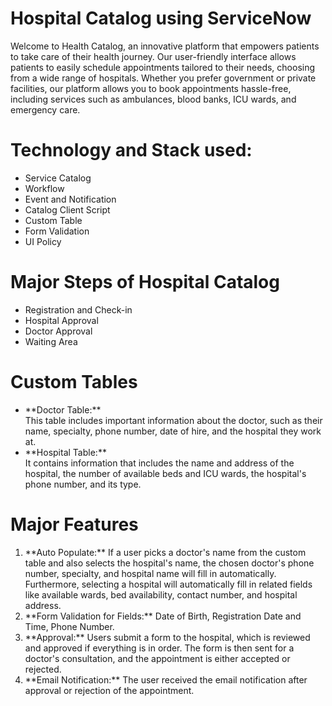 # Hospital Catalog using ServiceNow
Welcome to Health Catalog, an innovative platform that empowers patients to take care of their health journey. Our user-friendly interface allows patients to easily schedule appointments tailored to their needs, choosing from a wide range of hospitals. Whether you prefer government or private facilities, our platform allows you to book appointments hassle-free, including services such as ambulances, blood banks, ICU wards, and emergency care.

# Technology and Stack used:
<ul>
  <li>Service Catalog</li>
  <li>Workflow</li>
  <li>Event and Notification</li>
  <li>Catalog Client Script</li>
  <li>Custom Table</li>
  <li>Form Validation</li>
  <li>UI Policy</li>
</ul>

# Major Steps of Hospital Catalog
<ul>
  <li>Registration and Check-in</li>
  <li>Hospital Approval</li>
  <li>Doctor Approval</li>
  <li>Waiting Area</li>
</ul>

# Custom Tables
<ul>
  <li>**Doctor Table:**</li> This table includes important information about the doctor, such as their name, specialty, phone number, date of hire, and the hospital they work at.
    <li>**Hospital Table:**</li> It contains information that includes the name and address of the hospital, the number of available beds and ICU wards, the hospital's phone number, and its type. 
</ul>

# Major Features
<ol>
  <li>
    **Auto Populate:** If a user picks a doctor's name from the custom table and also selects the hospital's name, the chosen doctor's phone number, specialty, and hospital name will fill in automatically. Furthermore, selecting a hospital will automatically fill in related fields like available wards, bed availability, contact number, and hospital address.
  </li>
  <li>
    **Form Validation for Fields:** Date of Birth, Registration Date and Time, Phone Number. 
  </li>
  <li>
  **Approval:** Users submit a form to the hospital, which is reviewed and approved if everything is in order. The form is then sent for a doctor's consultation, and the appointment is either accepted or rejected.
  </li>
  <li>**Email Notification:** The user received the email notification after approval or rejection of the appointment.
  </li>
</ol>
  
